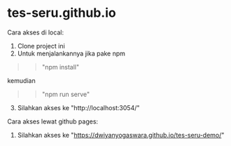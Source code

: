 # tes-seru.github.io

Cara akses di local:
1. Clone project ini
2. Untuk menjalankannya jika pake npm
>> "npm install"

kemudian

>> "npm run serve"
3. Silahkan akses ke "http://localhost:3054/"

Cara akses lewat github pages:
1. Silahkan akses ke "https://dwiyanyogaswara.github.io/tes-seru-demo/" 